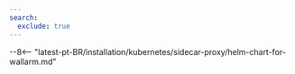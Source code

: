 ```yaml
---
search:
  exclude: true
---
```


[sidecar-upgrade-docs]:               ../../../../updating-migrating/sidecar-proxy.md
[us-cloud-docs]:                      ../../../../about-wallarm/overview.md#us-cloud
[eu-cloud-docs]:                      ../../../../about-wallarm/overview.md#eu-cloud
[configure-wallarm-mode-docs]:        ../../../../admin-en/configure-wallarm-mode.md
[filtration-mode-priorities-docs]:    ../../../../admin-en/configure-wallarm-mode.md#setting-up-priorities-of-the-filtration-mode-configuration-methods-using-wallarm_mode_allow_override
[libdetection-docs]:                  ../../../../about-wallarm/protecting-against-attacks.md#libdetection-overview
[passive-detection-docs]:             ../../../../about-wallarm/detecting-vulnerabilities.md#passive-detection
[subscriptions-docs]:                 ../../../../about-wallarm/subscription-plans.md#subscription-plans
[active-threat-verification-docs]:    ../../../../about-wallarm/detecting-vulnerabilities.md#active-threat-verification
[node-token-types]:                   ../../../../user-guides/nodes/nodes.md#api-and-node-tokens-for-node-creation
[denylist-docs]:                      ../../../../user-guides/ip-lists/denylist.md
[denylist-view-events-docs]:          ../../../../user-guides/events/analyze-attack.md#analyze-requests-from-denylisted-ips

--8<-- "latest-pt-BR/installation/kubernetes/sidecar-proxy/helm-chart-for-wallarm.md"